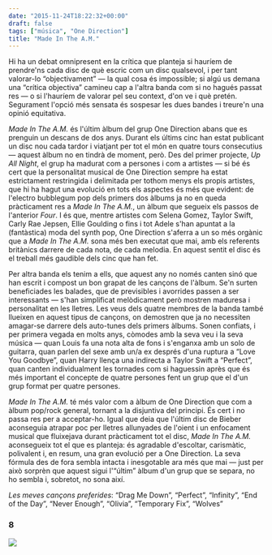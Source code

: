 ```yaml
---
date: "2015-11-24T18:22:32+00:00"
draft: false
tags: ["música", "One Direction"]
title: "Made In The A.M."
---
```

Hi ha un debat omnipresent en la crítica que planteja si hauríem de prendre'ns cada disc de què escric com un disc qualsevol, i per tant valorar-lo “objectivament” — la qual cosa és impossible; si algú us demana una “crítica objectiva” camineu cap a l'altra banda com si no hagués passat res — o si l'hauríem de valorar pel seu context, d'on ve i què pretén. Segurament l'opció més sensata és sospesar les dues bandes i treure'n una opinió equitativa.

<!-- more -->

*Made In The A.M.* és l'últim àlbum del grup One Direction abans que es prenguin un descans de dos anys. Durant els últims cinc han estat publicant un disc nou cada tardor i viatjant per tot el món en quatre tours consecutius — aquest àlbum no en tindrà de moment, però. Des del primer projecte, *Up All Night*, el grup ha madurat com a persones i com a artistes — si bé és cert que la personalitat musical de One Direction sempre ha estat estrictament restringida i delimitada per tothom menys els propis artistes, que hi ha hagut una evolució en tots els aspectes és més que evident: de l'electro bubblegum pop dels primers dos àlbums ja no en queda pràcticament res a *Made In The A.M.*, un àlbum que segueix els passos de l'anterior *Four*. I és que, mentre artistes com Selena Gomez, Taylor Swift, Carly Rae Jepsen, Ellie Goulding o fins i tot Adele s'han apuntat a la (fantàstica) moda del synth pop, One Direction s'aferra a un so més orgànic que a *Made In The A.M.* sona més ben executat que mai, amb els referents britànics darrere de cada nota, de cada melodia. En aquest sentit el disc és el treball més gaudible dels cinc que han fet. 

Per altra banda els tenim a ells, que aquest any no només canten sinó que han escrit i compost un bon grapat de les cançons de l'àlbum. Se'n surten beneficiades les balades, que de previsibles i avorrides passen a ser interessants — s'han simplificat melòdicament però mostren maduresa i personalitat en les lletres. Les veus dels quatre membres de la banda també llueixen en aquest tipus de cançons, on demostren que ja no necessiten amagar-se darrere dels auto-tunes dels primers àlbums. Sonen confiats, i per primera vegada en molts anys, còmodes amb la seva veu i la seva música — quan Louis fa una nota alta de fons i s'enganxa amb un solo de guitarra, quan parlen del sexe amb un/a ex després d'una ruptura a “Love You Goodbye”, quan Harry llença una indirecta a Taylor Swift a “Perfect”, quan canten individualment les tornades com si haguessin après que és més important el concepte de quatre persones fent un grup que el d'un grup format per quatre persones.

*Made In The A.M.* té més valor com a àlbum de One Direction que com a àlbum pop/rock general, tornant a la disjuntiva del principi. És cert i no passa res per a acceptar-ho. Igual que deia que l'últim disc de Bieber aconseguia atrapar poc per lletres allunyades de l'oient i un enfocament musical que fluixejava durant pràcticament tot el disc, *Made In The A.M.* aconsegueix tot el que es planteja: és agradable d'escoltar, carismàtic, polivalent i, en resum, una gran evolució per a One Direction. La seva fórmula des de fora sembla intacta i inesgotable ara més que mai — just per això sorprèn que aquest sigui l'“últim” àlbum d'un grup que se separa, no ho sembla i, sobretot, no sona així.

*Les meves cançons preferides*: “Drag Me Down”, “Perfect”, “Infinity”, “End of the Day”, “Never Enough”, “Olivia”, “Temporary Fix”, “Wolves”

### 8

<img id="splashFade" src="https://41.media.tumblr.com/af313bb957d032813e6012b1aff13df0/tumblr_nyc14346xj1u00ofno1_1280.png">